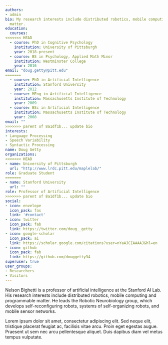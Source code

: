 ```yaml
---
authors:
- admin
bio: My research interests include distributed robotics, mobile computing and programmable
  matter.
education:
  courses:
<<<<<<< HEAD
  - course: PhD in Cognitive Psychology
    institution: University of Pittsburgh
    year: 2018-present
  - course: BS in Psychology, Applied Math Minor
    institution: Westminster College
    year: 2016
email: "doug.getty@pitt.edu"
=======
  - course: PhD in Artificial Intelligence
    institution: Stanford University
    year: 2012
  - course: MEng in Artificial Intelligence
    institution: Massachusetts Institute of Technology
    year: 2009
  - course: BSc in Artificial Intelligence
    institution: Massachusetts Institute of Technology
    year: 2008
email: ""
>>>>>>> parent of 8a1df1b... update bio
interests:
- Language Processing
- Speech Variability
- Syntactic Processing
name: Doug Getty
organizations:
<<<<<<< HEAD
- name: University of Pittsburgh
  url: "http://www.lrdc.pitt.edu/maplelab/"
role: Graduate Student
=======
- name: Stanford University
  url: ""
role: Professor of Artificial Intelligence
>>>>>>> parent of 8a1df1b... update bio
social:
- icon: envelope
  icon_pack: fas
  link: '#contact'
- icon: twitter
  icon_pack: fab
  link: https://twitter.com/doug__getty
- icon: google-scholar
  icon_pack: ai
  link: https://scholar.google.com/citations?user=nYaAJCIAAAAJ&hl=en
- icon: github
  icon_pack: fab
  link: https://github.com/douggetty34
superuser: true
user_groups:
- Researchers
- Visitors
---
```


Nelson Bighetti is a professor of artificial intelligence at the Stanford AI Lab. His research interests include distributed robotics, mobile computing and programmable matter. He leads the Robotic Neurobiology group, which develops self-reconfiguring robots, systems of self-organizing robots, and mobile sensor networks.

Lorem ipsum dolor sit amet, consectetur adipiscing elit. Sed neque elit, tristique placerat feugiat ac, facilisis vitae arcu. Proin eget egestas augue. Praesent ut sem nec arcu pellentesque aliquet. Duis dapibus diam vel metus tempus vulputate. 
